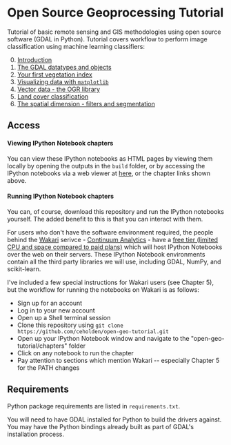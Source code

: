 Open Source Geoprocessing Tutorial
=================

Tutorial of basic remote sensing and GIS methodologies using open source software (GDAL in Python). Tutorial covers workflow to perform image classification using machine learning classifiers:

0. [Introduction](http://nbviewer.ipython.org/github/ceholden/open-geo-tutorial/blob/master/chapters/chapter_0_introduction.ipynb)
1. [The GDAL datatypes and objects](http://nbviewer.ipython.org/github/ceholden/open-geo-tutorial/blob/master/chapters/chapter_1_GDALDataset.ipynb)
2. [Your first vegetation index](http://nbviewer.ipython.org/github/ceholden/open-geo-tutorial/blob/master/chapters/chapter_2_indices.ipynb)
3. [Visualizing data with `matplotlib`](http://nbviewer.ipython.org/github/ceholden/open-geo-tutorial/blob/master/chapters/chapter_3_visualization.ipynb)
4. [Vector data - the OGR library](http://nbviewer.ipython.org/github/ceholden/open-geo-tutorial/blob/master/chapters/chapter_4_vector.ipynb)
5. [Land cover classification](http://nbviewer.ipython.org/github/ceholden/open-geo-tutorial/blob/master/chapters/chapter_5_classification.ipynb)
6. [The spatial dimension - filters and segmentation](http://nbviewer.ipython.org/github/ceholden/open-geo-tutorial/blob/master/chapters/chapter_6_spatial.ipynb)


## Access
#### Viewing IPython Notebook chapters
You can view these IPython notebooks as HTML pages by viewing them locally by opening the outputs in the `build` folder, or by accessing the IPython notebooks via a web viewer at [here](http://nbviewer.ipython.org/github/ceholden/open-geo-tutorial/tree/master/chapters/), or the chapter links shown above.


#### Running IPython Notebook chapters
You can, of course, download this repository and run the IPython notebooks yourself. The added benefit to this is that you can interact with them.

For users who don't have the software environment required, the people behind the [Wakari](www.wakari.io) serivce - [Continuum Analytics](http://continuum.io/) - have a [free tier (limited CPU and space compared to paid plans)](https://wakari.io/plans) which will host IPython Notebooks over the web on their servers. These IPython Notebook environments contain all the third party libraries we will use, including GDAL, NumPy, and scikit-learn.

I've included a few special instructions for Wakari users (see Chapter 5), but the workflow for running the notebooks on Wakari is as follows:

+ Sign up for an account
+ Log in to your new account
+ Open up a Shell terminal session
+ Clone this repository using `git clone https://github.com/ceholden/open-geo-tutorial.git`
+ Open up your IPython Notebook window and navigate to the "open-geo-tutorial/chapters" folder
+ Click on any notebook to run the chapter
+ Pay attention to sections which mention Wakari -- especially Chapter 5 for the PATH changes

## Requirements

Python package requirements are listed in `requirements.txt`.

You will need to have GDAL installed for Python to build the drivers against. You may have the Python bindings already built as part of GDAL's installation process.
